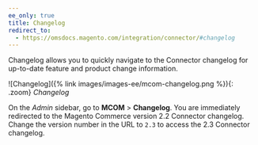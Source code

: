 ```yaml
---
ee_only: true
title: Changelog
redirect_to:
  - https://omsdocs.magento.com/integration/connector/#changelog
---
```


Changelog allows you to quickly navigate to the Connector changelog for up-to-date feature and product change information.

![Changelog]({% link images/images-ee/mcom-changelog.png %}){: .zoom}
_Changelog_

On the _Admin_ sidebar, go to **MCOM** > **Changelog**. You are immediately redirected to the Magento Commerce version 2.2 Connector changelog. Change the version number in the URL to `2.3` to access the 2.3 Connector changelog.
